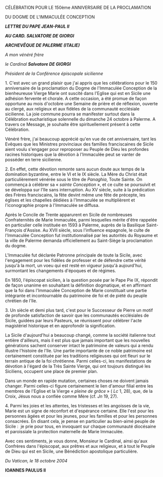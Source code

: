 CÉLÉBRATION POUR LE 150ème ANNIVERSAIRE DE LA PROCLAMATION

DU DOGME DE L'IMMACULÉE CONCEPTION

***LETTRE DU PAPE JEAN-PAUL II***

***AU CARD. SALVATORE DE GIORGI***

***ARCHEVÊQUE DE PALERME (ITALIE)***

*A mon vénéré frère*

*le Cardinal **Salvatore DE GIORGI***

*Président de la Conférence épiscopale sicilienne*

1. C'est avec un grand plaisir que j'ai appris que les célébrations pour le 150 anniversaire de la proclamation du Dogme de l'Immaculée Conception de la bienheureuse Vierge Marie ont suscité dans l'Eglise qui est en Sicile une adhésion fervente et chorale. A cette occasion, a été promue de façon opportune au mois d'octobre une Semaine de prière et de réflexion, ouverte au clergé, aux religieux et aux fidèles de la communauté ecclésiale sicilienne. La joie commune pourra se manifester surtout dans la Célébration eucharistique solennelle du dimanche 24 octobre à Palerme. A travers ce Message, je souhaite être spirituellement présent à cette Célébration.

Vénéré frère, j'ai beaucoup apprécié qu'en vue de cet anniversaire, tant les Evêques que les Ministres provinciaux des familles franciscaines de Sicile aient voulu s'engager pour reproposer au Peuple de Dieu les profondes racines historiques que la dévotion à l'Immaculée peut se vanter de posséder en terre sicilienne.

2. En effet, cette dévotion remonte sans aucun doute aux temps de la domination byzantine, entre le VI et le IX siècle. La Mère du Christ était particulièrement vénérée sous le titre de *Panaghia*, Toute Sainte. On commença à célébrer sa « *sainte Conception* », et ce culte se poursuivit et se développa sur l'Ile sans interruption. Au XV siècle, suite à la prédication des Frères franciscains, la fête devint même une fête de précepte, les églises et les chapelles dédiées à l'Immaculée se multiplièrent et l'iconographie propre à l'Immaculée se diffusa.

Après le Concile de Trente apparurent en Sicile de nombreuses Confraternités de Marie Immaculée, parmi lesquelles mérite d'être rappelée en particulier celle instituée en 1593 à Palerme, auprès de la Basilique Saint-François d'Assise. Au XVII siècle, sous l'influence espagnole, le culte de l'Immaculée Conception fut institutionnalisé par les autorités du Royaume et la ville de Palerme demanda officiellement au Saint-Siège la proclamation du dogme.

L'Immaculée fut déclarée Patronne principale de toute la Sicile, avec l'engagement pour les fidèles de professer et de défendre cette vérité jusqu'à la mort, un voeu qui est resté en vigueur jusqu'à aujourd'hui, surmontant les changements d'époques et de régimes.

En 1850, l'épiscopat sicilien, à la question posée par le Pape Pie IX, répondit de façon unanime en souhaitant la définition dogmatique, et en affirmant que la foi dans l'Immaculée Conception de Marie constituait une partie intégrante et incontournable du patrimoine de foi et de piété du peuple chrétien de l'Ile.

3. Un siècle et demi plus tard, c'est pour le Successeur de Pierre un motif de profonde satisfaction de savoir que les communautés ecclésiales de Sicile, guidées par leurs Pasteurs, se réunissent pour célébrer l'acte magistériel historique et en approfondir la signification.

La Sicile d'aujourd'hui a beaucoup changé, comme la société italienne tout entière d'ailleurs, mais il est plus que jamais important que les nouvelles générations sachent conserver intact le patrimoine de valeurs qui a rendu illustre l'histoire de l'Ile. Une partie importante de ce noble patrimoine est certainement constituée par les traditions religieuses qui ont fleuri sur le terrain antique de la foi chrétienne. Parmi celles-ci, les manifestations de dévotion à l'égard de la Très Sainte Vierge, qui ont toujours distingué les Siciliens, occupent une place de premier plan.

Dans un monde en rapide mutation, certaines choses ne doivent jamais changer. Parmi celles-ci figure certainement le lien d'amour filial entre les membres de l'Eglise et la Vierge « *pleine de grâce* » ( *Lc* 1, 28), que, de la Croix, Jésus nous a confiée comme Mère (cf. *Jn* 19, 27).

4. Parmi les joies et les attentes, les tristesses et les angoisses de la vie, Marie est un signe de réconfort et d'espérance certaine. Elle l'est pour les personnes âgées et pour les jeunes, pour les familles et pour les personnes consacrées. En disant cela, je pense en particulier au bien-aimé peuple de Sicile :  je prie pour tous, en invoquant sur chaque communauté diocésaine et paroissiale la protection maternelle de Marie Immaculée.

Avec ces sentiments, je vous donne, Monsieur le Cardinal, ainsi qu'aux Confrères dans l'épiscopat, aux prêtres et aux religieux, et à tout le Peuple de Dieu qui est en Sicile, une Bénédiction apostolique particulière.

*Du Vatican, le 18 octobre 2004*

**IOANNES PAULUS II**